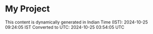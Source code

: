 # My Project

This content is dynamically generated in Indian Time (IST): 2024-10-25 09:24:05 IST
Converted to UTC: 2024-10-25 03:54:05 UTC
